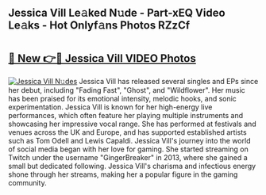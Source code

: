 ## Jessica Vill Le𝚊ked N𝚞de - Part-xEQ Video Le𝚊ks - Hot Onlyf𝚊ns Photos RZzCf

# <h2><a href="http://ac51157.deff.icu/?id=Jessica+Vill">🔗 New 👉🔴 Jessica Vill VIDEO Photos</a></h2>

[![Jessica Vill N𝚞des](https://i.imgur.com/rIISA9y.gif)](http://ac51157.deff.icu/?id=Jessica+Vill)
Jessica Vill has released several singles and EPs since her debut, including "Fading Fast", "Ghost", and "Wildflower". Her music has been praised for its emotional intensity, melodic hooks, and sonic experimentation. Jessica Vill is known for her high-energy live performances, which often feature her playing multiple instruments and showcasing her impressive vocal range. She has performed at festivals and venues across the UK and Europe, and has supported established artists such as Tom Odell and Lewis Capaldi. Jessica Vill's journey into the world of social media began with her love for gaming. She started streaming on Twitch under the username "GingerBreaker" in 2013, where she gained a small but dedicated following. Jessica Vill's charisma and infectious energy shone through her streams, making her a popular figure in the gaming community.
